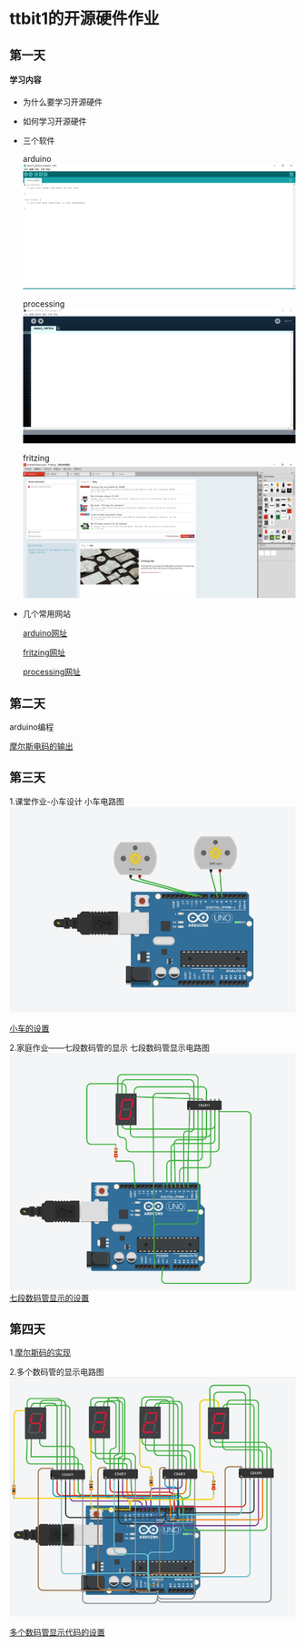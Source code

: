 # ttbit1的开源硬件作业


## 第一天

#### 学习内容

-  为什么要学习开源硬件
- 如何学习开源硬件
- 三个软件
   
   arduino
  ![](tu/7.PNG)
  
  processing
  ![](tu/5.PNG)
  
  fritzing
  ![](tu/6.PNG)
  
- 几个常用网站

  [arduino网址](https://arduino.cc)
  
  [fritzing网址](https://fritzing.org)
   
  [processing网址](https://processing.org)
## 第二天
  arduino编程
  
  [摩尔斯电码的输出](https://github.com/ttbit1/Morse/blob/master/%E4%B8%83%E6%9C%88%E4%B8%89%E6%97%A5%E5%AE%B6%E5%BA%AD%E4%BD%9C%E4%B8%9A%E2%80%94%E2%80%94%E6%91%A9%E5%B0%94%E6%96%AF%E7%A0%81/Morse.ino)
  
   
## 第三天
1.课堂作业-小车设计
  小车电路图
![](七月四日课堂作业/1.PNG)

 [小车的设置](https://github.com/ttbit1/Morse/blob/master/%E4%B8%83%E6%9C%88%E5%9B%9B%E6%97%A5%E8%AF%BE%E5%A0%82%E4%BD%9C%E4%B8%9A/neat_gaaris1.ino)
 
 2.家庭作业——七段数码管的显示
   七段数码管显示电路图
   ![](七月四日家庭作业——数码管的数字显示/3.PNG)
   [七段数码管显示的设置](https://github.com/ttbit1/Morse/blob/master/%E4%B8%83%E6%9C%88%E5%9B%9B%E6%97%A5%E5%AE%B6%E5%BA%AD%E4%BD%9C%E4%B8%9A%E2%80%94%E2%80%94%E6%95%B0%E7%A0%81%E7%AE%A1%E7%9A%84%E6%95%B0%E5%AD%97%E6%98%BE%E7%A4%BA/terrific_maimu_fulffy1.ino)
 
## 第四天
   1.[摩尔斯码的实现](https://github.com/ttbit1/Morse/blob/master/%E4%B8%83%E6%9C%88%E4%B8%89%E6%97%A5%E5%AE%B6%E5%BA%AD%E4%BD%9C%E4%B8%9A%E2%80%94%E2%80%94%E6%91%A9%E5%B0%94%E6%96%AF%E7%A0%81/Morse.ino)
  
  2.多个数码管的显示电路图
   ![](七月五日家庭作业/四个数码管的显示/10.PNG) 
    
   [多个数码管显示代码的设置](https://github.com/ttbit1/Morse/blob/master/%E4%B8%83%E6%9C%88%E4%BA%94%E6%97%A5%E5%AE%B6%E5%BA%AD%E4%BD%9C%E4%B8%9A/%E5%9B%9B%E4%B8%AA%E6%95%B0%E7%A0%81%E7%AE%A1%E7%9A%84%E6%98%BE%E7%A4%BA/%E5%9B%9B%E4%B8%AA%E6%95%B0%E7%A0%81%E7%AE%A1%E7%9A%84%E6%98%BE%E7%A4%BA.ino)

